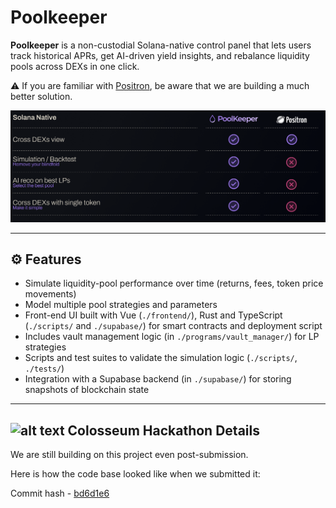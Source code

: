 # Poolkeeper

**Poolkeeper** is a non-custodial Solana-native control panel that lets users track historical APRs, get AI-driven yield insights, and rebalance liquidity pools across DEXs in one click.

⚠️ If you are familiar with [Positron](https://www.pos.fi), be aware that we are building a much better solution.

![alt text](positron-comparison.png)

---

## ⚙️ Features

- Simulate liquidity-pool performance over time (returns, fees, token price movements)  
- Model multiple pool strategies and parameters  
- Front-end UI built with Vue (`./frontend/`), Rust and TypeScript (`./scripts/` and `./supabase/`) for smart contracts and deployment script
- Includes vault management logic (in `./programs/vault_manager/`) for LP strategies
- Scripts and test suites to validate the simulation logic (`./scripts/`, `./tests/`) 
- Integration with a Supabase backend (in `./supabase/`) for storing snapshots of blockchain state

---

## ![alt text](https://arena.colosseum.org/favicon.ico) Colosseum Hackathon Details

We are still building on this project even post-submission.

Here is how the code base looked like when we submitted it:

Commit hash - [bd6d1e6
](https://github.com/matterattetatte/poolkeeper/tree/bd6d1e61b9ee3c17c1ce24ff2cb19ccda8e60bb7)







